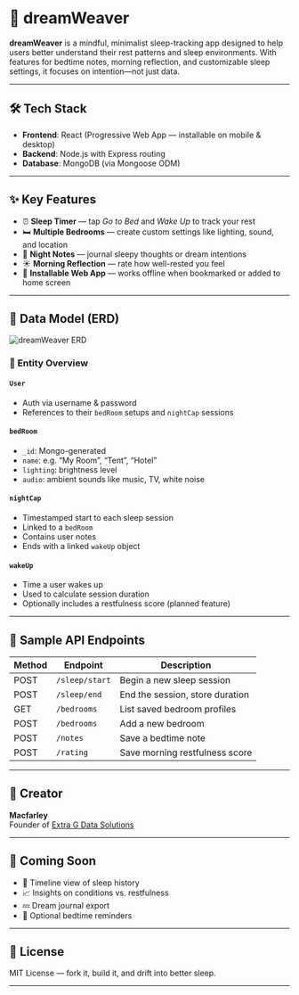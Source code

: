 # 🌙 dreamWeaver

**dreamWeaver** is a mindful, minimalist sleep-tracking app designed to help users better understand their rest patterns and sleep environments. With features for bedtime notes, morning reflection, and customizable sleep settings, it focuses on intention—not just data.

---

## 🛠️ Tech Stack

- **Frontend**: React (Progressive Web App — installable on mobile & desktop)
- **Backend**: Node.js with Express routing
- **Database**: MongoDB (via Mongoose ODM)

---

## ✨ Key Features

- ⏰ **Sleep Timer** — tap *Go to Bed* and *Wake Up* to track your rest
- 🛏️ **Multiple Bedrooms** — create custom settings like lighting, sound, and location
- 📝 **Night Notes** — journal sleepy thoughts or dream intentions
- ☀️ **Morning Reflection** — rate how well-rested you feel
- 📱 **Installable Web App** — works offline when bookmarked or added to home screen

---

## 🧬 Data Model (ERD)

![dreamWeaver ERD](./dreamWeaver-ERD.jpg)

### 🔑 Entity Overview

#### `User`
- Auth via username & password
- References to their `bedRoom` setups and `nightCap` sessions

#### `bedRoom`
- `_id`: Mongo-generated  
- `name`: e.g. “My Room”, “Tent”, “Hotel”  
- `lighting`: brightness level  
- `audio`: ambient sounds like music, TV, white noise

#### `nightCap`
- Timestamped start to each sleep session  
- Linked to a `bedRoom`  
- Contains user notes  
- Ends with a linked `wakeUp` object

#### `wakeUp`
- Time a user wakes up  
- Used to calculate session duration  
- Optionally includes a restfulness score (planned feature)

---

## 🧪 Sample API Endpoints

| Method | Endpoint         | Description                     |
|--------|------------------|---------------------------------|
| POST   | `/sleep/start`   | Begin a new sleep session       |
| POST   | `/sleep/end`     | End the session, store duration |
| GET    | `/bedrooms`      | List saved bedroom profiles     |
| POST   | `/bedrooms`      | Add a new bedroom               |
| POST   | `/notes`         | Save a bedtime note             |
| POST   | `/rating`        | Save morning restfulness score  |

---

## 👤 Creator

**Macfarley**  
Founder of [Extra G Data Solutions](https://www.linkedin.com/in/travis-mccoy-630775b9/)

---

## 🚧 Coming Soon

- 🧭 Timeline view of sleep history  
- 📈 Insights on conditions vs. restfulness  
- 💤 Dream journal export  
- 🔔 Optional bedtime reminders

---

## 📄 License

MIT License — fork it, build it, and drift into better sleep.

---

